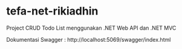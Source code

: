 # tefa-net-rikiadhin
Project CRUD Todo List menggunakan .NET Web API dan .NET MVC

Dokumentasi Swagger : http://localhost:5069/swagger/index.html